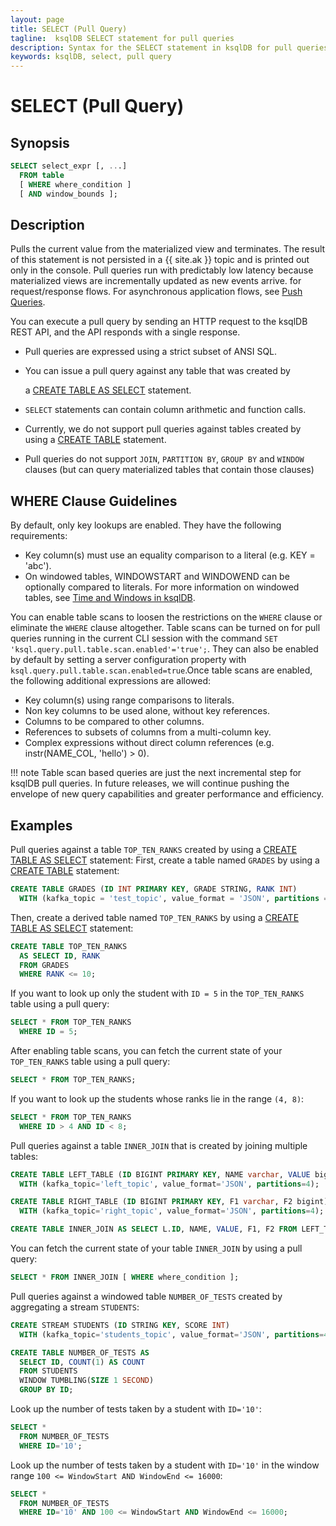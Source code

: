 ```yaml
---
layout: page
title: SELECT (Pull Query)
tagline:  ksqlDB SELECT statement for pull queries
description: Syntax for the SELECT statement in ksqlDB for pull queries
keywords: ksqlDB, select, pull query
---
```


SELECT (Pull Query)
===================

Synopsis
--------

```sql
SELECT select_expr [, ...]
  FROM table
  [ WHERE where_condition ]
  [ AND window_bounds ];
```

Description
-----------

Pulls the current value from the materialized view and terminates. The result
of this statement is not persisted in a {{ site.ak }} topic and is printed out
only in the console. Pull queries run with predictably low latency because materialized views are incrementally updated as new events arrive.
for request/response flows. For asynchronous application flows, see 
[Push Queries](select-push-query.md).

You can execute a pull query by sending an HTTP request to the ksqlDB REST API, and
the API responds with a single response.  


-   Pull queries are expressed using a strict subset of ANSI SQL.
-   You can issue a pull query against any table that was created by  

    a [CREATE TABLE AS SELECT](../../ksqldb-reference/create-table-as-select) 
    statement.
-   `SELECT` statements can contain column arithmetic and function calls.
-   Currently, we do not support pull queries against tables created by using a [CREATE TABLE](../../ksqldb-reference/create-table) statement.
-   Pull queries do not support `JOIN`, `PARTITION BY`, `GROUP BY` and `WINDOW` clauses (but can query materialized tables that contain those clauses)

WHERE Clause Guidelines
-----------------------

By default, only key lookups are enabled. They have the following requirements:
-   Key column(s) must use an equality comparison to a literal (e.g. KEY = 'abc').
-   On windowed tables, WINDOWSTART and WINDOWEND can be optionally compared to literals. 
    For more information on windowed tables, see [Time and Windows in ksqlDB](../../concepts/time-and-windows-in-ksqldb-queries.md).

You can enable table scans to loosen the restrictions on the `WHERE` clause or eliminate 
the `WHERE` clause altogether. Table scans can be turned on for pull queries running in the 
current CLI session with the command `SET 'ksql.query.pull.table.scan.enabled'='true';`. 
They can also be enabled by default by setting a server configuration property with 
`ksql.query.pull.table.scan.enabled=true`.Once table scans are enabled, the following 
additional expressions are allowed:
-   Key column(s) using range comparisons to literals.
-   Non key columns to be used alone, without key references.
-   Columns to be compared to other columns.
-   References to subsets of columns from a multi-column key.
-   Complex expressions without direct column references (e.g. instr(NAME_COL, 'hello') > 0).

!!! note
	Table scan based queries are just the next incremental step for ksqlDB pull queries. 
	In future releases, we will continue pushing the envelope of new query capabilities and 
	greater performance and efficiency.

Examples
--------
Pull queries against a table `TOP_TEN_RANKS` created by using a 
[CREATE TABLE AS SELECT](../../ksqldb-reference/create-table-as-select) statement:
First, create a table named `GRADES` by using a [CREATE TABLE](../../ksqldb-reference/create-table) 
statement:
```sql
CREATE TABLE GRADES (ID INT PRIMARY KEY, GRADE STRING, RANK INT) 
  WITH (kafka_topic = 'test_topic', value_format = 'JSON', partitions = 4);
```
Then, create a derived table named `TOP_TEN_RANKS` by using a 
[CREATE TABLE AS SELECT](../../ksqldb-reference/create-table-as-select) statement:
```sql
CREATE TABLE TOP_TEN_RANKS 
  AS SELECT ID, RANK 
  FROM GRADES 
  WHERE RANK <= 10;
```
If you want to look up only the student with `ID = 5` in the `TOP_TEN_RANKS` table using a pull query:
```sql
SELECT * FROM TOP_TEN_RANKS
  WHERE ID = 5;
```
After enabling table scans, you can fetch the current state of your `TOP_TEN_RANKS` table using a pull query:
```sql
SELECT * FROM TOP_TEN_RANKS;
```
If you want to look up the students whose ranks lie in the range `(4, 8)`:
```sql
SELECT * FROM TOP_TEN_RANKS
  WHERE ID > 4 AND ID < 8;
```

Pull queries against a table `INNER_JOIN` that is created by joining multiple tables:
```sql
CREATE TABLE LEFT_TABLE (ID BIGINT PRIMARY KEY, NAME varchar, VALUE bigint) 
  WITH (kafka_topic='left_topic', value_format='JSON', partitions=4);
```
```sql
CREATE TABLE RIGHT_TABLE (ID BIGINT PRIMARY KEY, F1 varchar, F2 bigint) 
  WITH (kafka_topic='right_topic', value_format='JSON', partitions=4);
```
```sql
CREATE TABLE INNER_JOIN AS SELECT L.ID, NAME, VALUE, F1, F2 FROM LEFT_TABLE L JOIN RIGHT_TABLE R ON L.ID = R.ID;
```
You can fetch the current state of your table `INNER_JOIN` by using a pull query:
```sql
SELECT * FROM INNER_JOIN [ WHERE where_condition ];
```

Pull queries against a windowed table `NUMBER_OF_TESTS` created by aggregating a stream `STUDENTS`:
```sql
CREATE STREAM STUDENTS (ID STRING KEY, SCORE INT) 
  WITH (kafka_topic='students_topic', value_format='JSON', partitions=4);
```
```sql
CREATE TABLE NUMBER_OF_TESTS AS 
  SELECT ID, COUNT(1) AS COUNT 
  FROM STUDENTS 
  WINDOW TUMBLING(SIZE 1 SECOND) 
  GROUP BY ID;
```
Look up the number of tests taken by a student with `ID='10'`:
```sql
SELECT * 
  FROM NUMBER_OF_TESTS 
  WHERE ID='10';
```
Look up the number of tests taken by a student with `ID='10'` 
in the window range `100 <= WindowStart AND WindowEnd <= 16000`:
```sql
SELECT *
  FROM NUMBER_OF_TESTS 
  WHERE ID='10' AND 100 <= WindowStart AND WindowEnd <= 16000;
```
